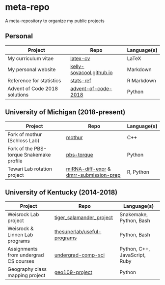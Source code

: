 # meta-repo
A meta-repository to organize my public projects

## Personal


| Project | Repo | Language(s) |
|---------|------|-------------|
| My curriculum vitae | [latex-cv](https://github.com/kelly-sovacool/latex-cv) | LaTeX |
| My personal website | [kelly-sovacool.github.io](https://github.com/kelly-sovacool/kelly-sovacool.github.io) | Markdown |
| Reference for statistics | [stats-ref](https://github.com/kelly-sovacool/stats-ref) | R Markdown |
| Advent of Code 2018 solutions | [advent-of-code-2018](https://github.com/kelly-sovacool/advent-of-code-2018) | Python |

## University of Michigan (2018-present)

| Project | Repo | Language(s) |
|---------|------|-------------|
| Fork of mothur (Schloss Lab) | [mothur](https://github.com/kelly-sovacool/mothur) | C++ |
| Fork of the PBS-torque Snakemake profile | [pbs-torque](https://github.com/kelly-sovacool/pbs-torque) | Python |
| Tewari Lab rotation project | [miRNA-diff-expr](https://github.com/kelly-sovacool/miRNA-diff-expr) & [dmrr-submission-prep](https://github.com/kelly-sovacool/dmrr-submission-prep) | R, Python |

## University of Kentucky (2014-2018)


| Project | Repo | Language(s) |
|---------|------|-------------|
| Weisrock Lab project | [tiger_salamander_project](https://github.com/kelly-sovacool/tiger_salamander_project) | Snakemake, Python, Bash |
| Weisrock & Linnen Lab programs | [thesuperlab/useful-programs](https://github.com/thesuperlab/useful-programs) | Python, Bash |
| Assignments from undergrad CS courses | [undergrad-comp-sci](https://github.com/kelly-sovacool/undergrad-comp-sci) | Python, C++, JavaScript, Ruby |
| Geography class mapping project | [geo109-project](https://github.com/kelly-sovacool/geo109-project) | Python |
